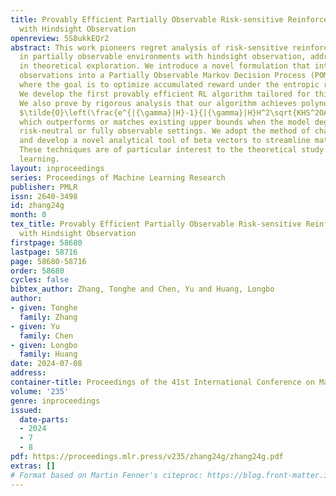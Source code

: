 ```yaml
---
title: Provably Efficient Partially Observable Risk-sensitive Reinforcement Learning
  with Hindsight Observation
openreview: 5S8ukkEQr2
abstract: This work pioneers regret analysis of risk-sensitive reinforcement learning
  in partially observable environments with hindsight observation, addressing a gap
  in theoretical exploration. We introduce a novel formulation that integrates hindsight
  observations into a Partially Observable Markov Decision Process (POMDP) framework,
  where the goal is to optimize accumulated reward under the entropic risk measure.
  We develop the first provably efficient RL algorithm tailored for this setting.
  We also prove by rigorous analysis that our algorithm achieves polynomial regret
  $\tilde{O}\left(\frac{e^{|{\gamma}|H}-1}{|{\gamma}|H}H^2\sqrt{KHS^2OA}\right)$,
  which outperforms or matches existing upper bounds when the model degenerates to
  risk-neutral or fully observable settings. We adopt the method of change-of-measure
  and develop a novel analytical tool of beta vectors to streamline mathematical derivations.
  These techniques are of particular interest to the theoretical study of reinforcement
  learning.
layout: inproceedings
series: Proceedings of Machine Learning Research
publisher: PMLR
issn: 2640-3498
id: zhang24g
month: 0
tex_title: Provably Efficient Partially Observable Risk-sensitive Reinforcement Learning
  with Hindsight Observation
firstpage: 58680
lastpage: 58716
page: 58680-58716
order: 58680
cycles: false
bibtex_author: Zhang, Tonghe and Chen, Yu and Huang, Longbo
author:
- given: Tonghe
  family: Zhang
- given: Yu
  family: Chen
- given: Longbo
  family: Huang
date: 2024-07-08
address:
container-title: Proceedings of the 41st International Conference on Machine Learning
volume: '235'
genre: inproceedings
issued:
  date-parts:
  - 2024
  - 7
  - 8
pdf: https://proceedings.mlr.press/v235/zhang24g/zhang24g.pdf
extras: []
# Format based on Martin Fenner's citeproc: https://blog.front-matter.io/posts/citeproc-yaml-for-bibliographies/
---
```

